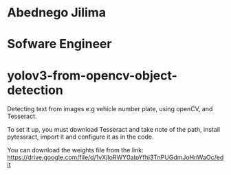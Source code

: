 # Abednego Jilima
# Sofware Engineer

# yolov3-from-opencv-object-detection
Detecting text from images e.g vehicle number plate, using openCV, and Tesseract.

To set it up, you must download Tesseract and take note of the path, install pytessract, import it and configure it as in the code.

You can download the weights file from the link: https://drive.google.com/file/d/1vXjIoRWY0aIpYfhj3TnPUGdmJoHnWaOc/edit
